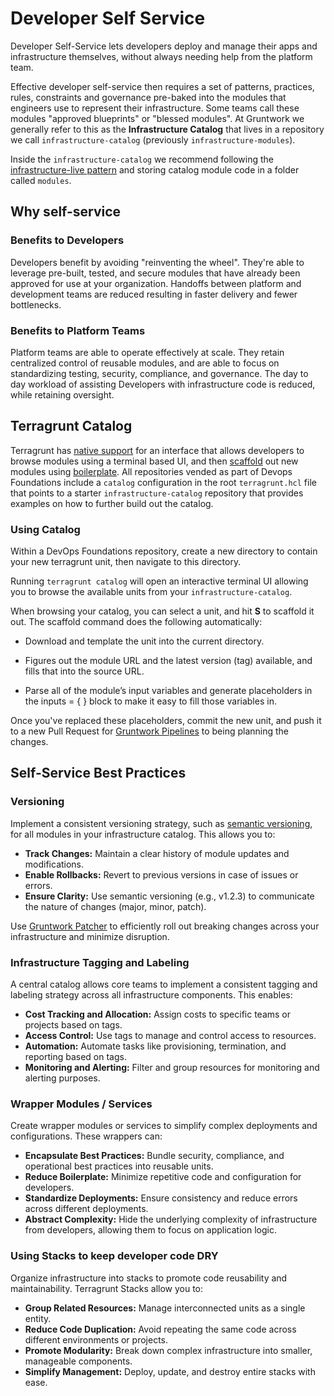 # Developer Self Service

Developer Self-Service lets developers deploy and manage their apps and infrastructure themselves, without always needing help from the platform team.

Effective developer self-service then requires a set of patterns, practices, rules, constraints and governance pre-baked into the modules that engineers use to represent their infrastructure. Some teams call these modules "approved blueprints" or "blessed modules".  At Gruntwork we generally refer to this as the **Infrastructure Catalog** that lives in a repository we call `infrastructure-catalog` (previously `infrastructure-modules`).

Inside the `infrastructure-catalog` we recommend following the [infrastructure-live pattern](https://docs.gruntwork.io/2.0/docs/overview/concepts/infrastructure-live#separating-modules-from-live-infrastructure) and storing catalog module code in a folder called `modules`.

## Why self-service

### Benefits to Developers

Developers benefit by avoiding "reinventing the wheel". They're able to leverage pre-built, tested, and secure modules that have already been approved for use at your organization. Handoffs between platform and development teams are reduced resulting in faster delivery and fewer bottlenecks.

### Benefits to Platform Teams

Platform teams are able to operate effectively at scale. They retain centralized control of reusable modules, and are able to focus on standardizing testing, security, compliance, and governance. The day to day workload of assisting Developers with infrastructure code is reduced, while retaining oversight.

## Terragrunt Catalog

Terragrunt has [native support](https://terragrunt.gruntwork.io/docs/features/catalog/) for an interface that allows developers to browse modules using a terminal based UI, and then [scaffold](https://terragrunt.gruntwork.io/docs/features/scaffold/) out new modules using [boilerplate](https://github.com/gruntwork-io/boilerplate). All repositories vended as part of Devops Foundations include a `catalog` configuration in the root `terragrunt.hcl` file that points to a starter `infrastructure-catalog` repository that provides examples on how to further build out the catalog.

### Using Catalog

Within a DevOps Foundations repository, create a new directory to contain your new terragrunt unit, then navigate to this directory.

Running `terragrunt catalog` will open an interactive terminal UI allowing you to browse the available units from your `infrastructure-catalog`.

When browsing your catalog, you can select a unit, and hit **S** to scaffold it out.
The scaffold command does the following automatically:

- Download and template the unit into the current directory.

- Figures out the module URL and the latest version (tag) available, and fills that into the source URL.

- Parse all of the module’s input variables and generate placeholders in the inputs = { } block to make it easy to fill those variables in.

Once you've replaced these placeholders, commit the new unit, and push it to a new Pull Request for [Gruntwork Pipelines](/2.0/docs/pipelines/concepts/overview) to being planning the changes.

## Self-Service Best Practices

### Versioning

Implement a consistent versioning strategy, such as [semantic versioning](https://semver.org/), for all modules in your infrastructure catalog. This allows you to:

* **Track Changes:** Maintain a clear history of module updates and modifications.
* **Enable Rollbacks:** Revert to previous versions in case of issues or errors.
* **Ensure Clarity:** Use semantic versioning (e.g., v1.2.3) to communicate the nature of changes (major, minor, patch).

Use [Gruntwork Patcher](/2.0/docs/patcher/concepts/) to efficiently roll out breaking changes across your infrastructure and minimize disruption.

### Infrastructure Tagging and Labeling

A central catalog allows core teams to implement a consistent tagging and labeling strategy across all infrastructure components. This enables:

* **Cost Tracking and Allocation:** Assign costs to specific teams or projects based on tags.
* **Access Control:** Use tags to manage and control access to resources.
* **Automation:** Automate tasks like provisioning, termination, and reporting based on tags.
* **Monitoring and Alerting:** Filter and group resources for monitoring and alerting purposes.


### Wrapper Modules / Services

Create wrapper modules or services to simplify complex deployments and configurations. These wrappers can:

* **Encapsulate Best Practices:** Bundle security, compliance, and operational best practices into reusable units.
* **Reduce Boilerplate:** Minimize repetitive code and configuration for developers.
* **Standardize Deployments:** Ensure consistency and reduce errors across different deployments.
* **Abstract Complexity:** Hide the underlying complexity of infrastructure from developers, allowing them to focus on application logic.


### Using Stacks to keep developer code DRY

Organize infrastructure into stacks to promote code reusability and maintainability. Terragrunt Stacks allow you to:

* **Group Related Resources:** Manage interconnected units as a single entity.
* **Reduce Code Duplication:** Avoid repeating the same code across different environments or projects.
* **Promote Modularity:** Break down complex infrastructure into smaller, manageable components.
* **Simplify Management:** Deploy, update, and destroy entire stacks with ease.
